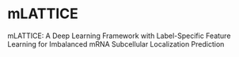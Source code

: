 # mLATTICE
mLATTICE: A Deep Learning Framework with Label-Specific Feature Learning for Imbalanced mRNA Subcellular Localization Prediction
